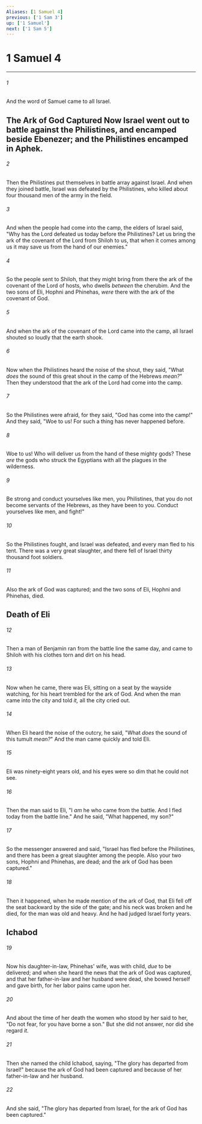 ```yaml
---
Aliases: [1 Samuel 4]
previous: ['1 Sam 3']
up: ['1 Samuel']
next: ['1 Sam 5']
---
```

# 1 Samuel 4

***


###### 1 
And the word of Samuel came to all Israel.

## The Ark of God Captured Now Israel went out to battle against the Philistines, and encamped beside Ebenezer; and the Philistines encamped in Aphek. 

###### 2 
Then the Philistines put themselves in battle array against Israel. And when they joined battle, Israel was defeated by the Philistines, who killed about four thousand men of the army in the field. 

###### 3 
And when the people had come into the camp, the elders of Israel said, "Why has the Lord defeated us today before the Philistines? Let us bring the ark of the covenant of the Lord from Shiloh to us, that when it comes among us it may save us from the hand of our enemies." 

###### 4 
So the people sent to Shiloh, that they might bring from there the ark of the covenant of the Lord of hosts, who dwells _between_ the cherubim. And the two sons of Eli, Hophni and Phinehas, _were_ there with the ark of the covenant of God. 

###### 5 
And when the ark of the covenant of the Lord came into the camp, all Israel shouted so loudly that the earth shook. 

###### 6 
Now when the Philistines heard the noise of the shout, they said, "What _does_ the sound of this great shout in the camp of the Hebrews _mean?_" Then they understood that the ark of the Lord had come into the camp. 

###### 7 
So the Philistines were afraid, for they said, "God has come into the camp!" And they said, "Woe to us! For such a thing has never happened before. 

###### 8 
Woe to us! Who will deliver us from the hand of these mighty gods? These _are_ the gods who struck the Egyptians with all the plagues in the wilderness. 

###### 9 
Be strong and conduct yourselves like men, you Philistines, that you do not become servants of the Hebrews, as they have been to you. Conduct yourselves like men, and fight!" 

###### 10 
So the Philistines fought, and Israel was defeated, and every man fled to his tent. There was a very great slaughter, and there fell of Israel thirty thousand foot soldiers. 

###### 11 
Also the ark of God was captured; and the two sons of Eli, Hophni and Phinehas, died.

## Death of Eli 

###### 12 
Then a man of Benjamin ran from the battle line the same day, and came to Shiloh with his clothes torn and dirt on his head. 

###### 13 
Now when he came, there was Eli, sitting on a seat by the wayside watching, for his heart trembled for the ark of God. And when the man came into the city and told _it,_ all the city cried out. 

###### 14 
When Eli heard the noise of the outcry, he said, "What _does_ the sound of this tumult _mean?_" And the man came quickly and told Eli. 

###### 15 
Eli was ninety-eight years old, and his eyes were so dim that he could not see. 

###### 16 
Then the man said to Eli, "I _am_ he who came from the battle. And I fled today from the battle line." And he said, "What happened, my son?" 

###### 17 
So the messenger answered and said, "Israel has fled before the Philistines, and there has been a great slaughter among the people. Also your two sons, Hophni and Phinehas, are dead; and the ark of God has been captured." 

###### 18 
Then it happened, when he made mention of the ark of God, that Eli fell off the seat backward by the side of the gate; and his neck was broken and he died, for the man was old and heavy. And he had judged Israel forty years.

## Ichabod 

###### 19 
Now his daughter-in-law, Phinehas' wife, was with child, _due_ to be delivered; and when she heard the news that the ark of God was captured, and that her father-in-law and her husband were dead, she bowed herself and gave birth, for her labor pains came upon her. 

###### 20 
And about the time of her death the women who stood by her said to her, "Do not fear, for you have borne a son." But she did not answer, nor did she regard _it._ 

###### 21 
Then she named the child Ichabod, saying, "The glory has departed from Israel!" because the ark of God had been captured and because of her father-in-law and her husband. 

###### 22 
And she said, "The glory has departed from Israel, for the ark of God has been captured."
